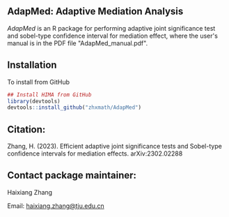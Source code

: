 ## AdapMed: Adaptive Mediation Analysis
*AdapMed* is an R package for performing adaptive joint significance test and sobel-type confidence interval for mediation effect, where the user's manual is in the PDF
file "AdapMed_manual.pdf".
## Installation 
To install from GitHub
```r
## Install HIMA from GitHub
library(devtools)
devtools::install_github("zhxmath/AdapMed")
```
## Citation:
Zhang, H. (2023). Efficient adaptive joint significance tests and Sobel-type confidence intervals for mediation effects. arXiv:2302.02288

## Contact package maintainer:

Haixiang Zhang 

Email: haixiang.zhang@tju.edu.cn
